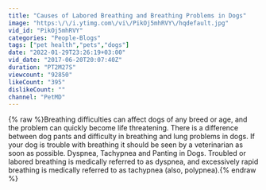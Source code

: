 ```yaml
---
title: "Causes of Labored Breathing and Breathing Problems in Dogs"
image: "https:\/\/i.ytimg.com\/vi\/PikOj5mhRVY\/hqdefault.jpg"
vid_id: "PikOj5mhRVY"
categories: "People-Blogs"
tags: ["pet health","pets","dogs"]
date: "2022-01-29T23:26:19+03:00"
vid_date: "2017-06-20T20:07:40Z"
duration: "PT2M27S"
viewcount: "92850"
likeCount: "395"
dislikeCount: ""
channel: "PetMD"
---
```

{% raw %}Breathing difficulties can affect dogs of any breed or age, and the problem can quickly become life threatening. There is a difference between dog pants and difficulty in breathing and lung problems in dogs. If your dog is trouble with breathing it should be seen by a veterinarian as soon as possible. Dyspnea, Tachypnea and Panting in Dogs. Troubled or labored breathing is medically referred to as dyspnea, and excessively rapid breathing is medically referred to as tachypnea (also, polypnea).{% endraw %}
